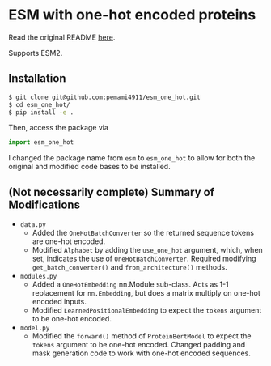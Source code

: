 # ESM with one-hot encoded proteins

Read the original README [here](https://github.com/facebookresearch/esm/blob/main/README.md).

Supports ESM2. 

## Installation

```bash
$ git clone git@github.com:pemami4911/esm_one_hot.git
$ cd esm_one_hot/
$ pip install -e .
```

Then, access the package via
```python
import esm_one_hot
```
I changed the package name from `esm` to `esm_one_hot` to allow for both the original and modified code bases to be installed.


## (Not necessarily complete) Summary of Modifications

* `data.py`
  * Added the `OneHotBatchConverter` so the returned sequence tokens are one-hot encoded.
  * Modified `Alphabet` by adding the `use_one_hot` argument, which, when set, indicates the use of `OneHotBatchConverter`. Required modifying `get_batch_converter()` and `from_architecture()` methods.
* `modules.py`
  * Added a `OneHotEmbedding` nn.Module sub-class. Acts as 1-1 replacement for `nn.Embedding`, but does a matrix multiply on one-hot encoded inputs.
  * Modified `LearnedPositionalEmbedding` to expect the `tokens` argument to be one-hot encoded.
* `model.py` 
  * Modified the `forward()` method of `ProteinBertModel` to expect the `tokens` argument to be one-hot encoded. Changed padding and mask generation code to work with one-hot encoded sequences.
